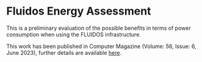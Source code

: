 # Fluidos Energy Assessment

This is a preliminary evaluation of the possible benefits in terms of power consumption when using the FLUIDOS infrastructure.

This work has been published in Computer Magazine (Volume: 56, Issue: 6, June 2023), further details are available [here](https://ieeexplore.ieee.org/abstract/document/10132024).
